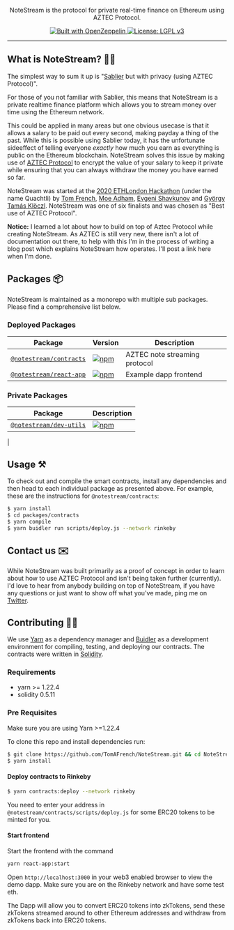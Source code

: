 <!-- <p align="center"><img src="https://i.imgur.com/" width="280px"/></p> -->

<p align="center">NoteStream is the protocol for private real-time finance on Ethereum using AZTEC Protocol.

<p align="center">
  <a href="https://docs.openzeppelin.com/">
    <img src="https://img.shields.io/badge/built%20with-OpenZeppelin-3677FF" alt="Built with OpenZeppelin">
  </a>
  <a href="https://www.gnu.org/licenses/lgpl-3.0">
    <img src="https://img.shields.io/badge/License-LGPL%20v3-008033.svg" alt="License: LGPL v3">
  </a>
</p>

---

## What is NoteStream? :man_shrugging:

The simplest way to sum it up is "[Sablier](https://github.com/sablierhq/sablier) but with privacy (using AZTEC Protocol)".

For those of you not familiar with Sablier, this means that NoteStream is a private realtime finance platform which allows you to stream money over time using the Ethereum network.

This could be applied in many areas but one obvious usecase is that it allows a salary to be paid out every second, making payday a thing of the past. While this is possible using Sablier today, it has the unfortunate sideeffect of telling everyone *exactly* how much you earn as everything is public on the Ethereum blockchain. NoteStream solves this issue by making use of [AZTEC Protocol](https://www.aztecprotocol.com) to encrypt the value of your salary to keep it private while ensuring that you can always withdraw the money you have earned so far.

NoteStream was started at the [2020 ETHLondon Hackathon](https://ethlondon.com/) (under the name Quachtli) by [Tom French](https://github.com/TomAFrench), [Moe Adham](https://github.com/moeadham), [Evgeni Shavkunov](https://github.com/eshavkun) and [György Tamás Klöczl](https://github.com/glodzl). NoteStream was one of six finalists and was chosen as "Best use of AZTEC Protocol".

**Notice:** I learned a lot about how to build on top of Aztec Protocol while creating NoteStream. As AZTEC is still very new, there isn't a lot of documentation out there, to help with this I'm in the process of writing a blog post which explains NoteStream how operates. I'll post a link here when I'm done.

## Packages :package:

NoteStream is maintained as a monorepo with multiple sub packages. Please find a comprehensive list below.

### Deployed Packages

| Package                                        | Version                                                                                                               | Description                   |
| ---------------------------------------------- | --------------------------------------------------------------------------------------------------------------------- | ----------------------------- |
| [`@notestream/contracts`](/packages/contract)  | [![npm](https://img.shields.io/npm/v/@notentream/contracts.svg)](https://www.npmjs.com/package/@notestream/contracts) | AZTEC note streaming protocol |
| [`@notestream/react-app`](/packages/react-app) | [![npm](https://img.shields.io/npm/v/@notestream/react-app.svg)](https://www.npmjs.com/package/@notestream/react-app) | Example dapp frontend         |

### Private Packages

| Package                                        | Description                                                                                                           |
| ---------------------------------------------- | --------------------------------------------------------------------------------------------------------------------- |
| [`@notestream/dev-utils`](/packages/dev-utils) | [![npm](https://img.shields.io/npm/v/@notestream/dev-utils.svg)](https://www.npmjs.com/package/@notestream/dev-utils) | Dev utils to be shared across NoteStream projects and packages |

<!--## Contracts :memo:

Find the addresses for our smart contracts below. They have not been audited in any way so I don't recommend putting real money into them.

### Ethereum Mainnet

| Name          | Description            | Address                           |
| ------------- | ---------------------- | --------------------------------- |
| AztecStreamer | Money streaming engine | [](https://etherscan.io/address/) |



### Ethereum Testnets

NoteStream is deployed on the Rinkeby testnet.

| Name          | Description            | Address                                   |
| ------------- | ---------------------- | ----------------------------------------- |
| AztecStreamer | Money streaming engine | [](https://rinkeby.etherscan.io/address/) | --> |

## Usage :hammer_and_pick:

To check out and compile the smart contracts, install any dependencies and then head to each individual package as presented above. For example, these are the instructions for `@notestream/contracts`:

```bash
$ yarn install
$ cd packages/contracts
$ yarn compile
$ yarn buidler run scripts/deploy.js --network rinkeby
```

## Contact us :envelope:

While NoteStream was built primarily as a proof of concept in order to learn about how to use AZTEC Protocol and isn't being taken further (currently). I'd love to hear from anybody building on top of NoteStream, if you have any questions or just want to show off what you've made, ping me on [Twitter](https://twitter.com/tomfrench_eth).

## Contributing :raising_hand_woman:

We use [Yarn](https://yarnpkg.com/) as a dependency manager and [Buidler](https://buidler.dev/)
as a development environment for compiling, testing, and deploying our contracts. The contracts were written in [Solidity](https://github.com/ethereum/solidity).

### Requirements

- yarn >= 1.22.4
- solidity 0.5.11

### Pre Requisites

Make sure you are using Yarn >=1.22.4

To clone this repo and install dependencies run:

```bash
$ git clone https://github.com/TomAFrench/NoteStream.git && cd NoteStream
$ yarn install
```
#### Deploy contracts to Rinkeby

```bash
$ yarn contracts:deploy --network rinkeby
```

You need to enter your address in `@notestream/contracts/scripts/deploy.js` for some ERC20 tokens to be minted for you.

#### Start frontend

Start the frontend with the command

```sh
yarn react-app:start
```

Open `http://localhost:3000` in your web3 enabled browser to view the demo dapp. Make sure you are on the Rinkeby network and have some test eth. 

The Dapp will allow you to convert ERC20 tokens into zkTokens, send these zkTokens streamed around to other Ethereum addresses and withdraw from zkTokens back into ERC20 tokens.
